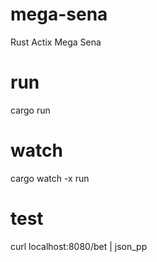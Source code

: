 # mega-sena
Rust Actix Mega Sena

# run
cargo run

# watch
cargo watch -x run

# test
curl localhost:8080/bet | json_pp